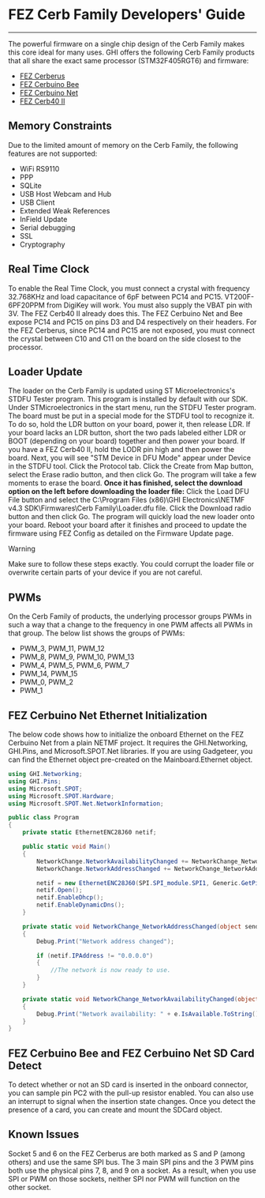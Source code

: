 # FEZ Cerb Family Developers' Guide
---

The powerful firmware on a single chip design of the Cerb Family makes this core ideal for many uses. GHI offers the following Cerb Family products that all share the exact same processor (STM32F405RGT6) and firmware:

* [FEZ Cerberus](https://www.ghielectronics.com/catalog/product/349)
* [FEZ Cerbuino Bee](https://www.ghielectronics.com/catalog/product/351)
* [FEZ Cerbuino Net](https://www.ghielectronics.com/catalog/product/473)
* [FEZ Cerb40 II](https://www.ghielectronics.com/catalog/product/450)

## Memory Constraints
Due to the limited amount of memory on the Cerb Family, the following features are not supported:

* WiFi RS9110
* PPP
* SQLite
* USB Host Webcam and Hub
* USB Client
* Extended Weak References
* InField Update
* Serial debugging
* SSL
* Cryptography

## Real Time Clock
To enable the Real Time Clock, you must connect a crystal with frequency 32.768KHz and load capacitance of 6pF between PC14 and PC15. VT200F-6PF20PPM from DigiKey will work. You must also supply the VBAT pin with 3V.
The FEZ Cerb40 II already does this. The FEZ Cerbuino Net and Bee expose PC14 and PC15 on pins D3 and D4 respectively on their headers. For the FEZ Cerberus, since PC14 and PC15 are not exposed, you must connect the crystal between C10 and C11 on the board on the side closest to the processor.

## Loader Update
The loader on the Cerb Family is updated using ST Microelectronics's STDFU Tester program. This program is installed by default with our SDK.
Under STMicroelectronics in the start menu, run the STDFU Tester program.
The board must be put in a special mode for the STDFU tool to recognize it. To do so, hold the LDR button on your board, power it, then release LDR.
If your board lacks an LDR button, short the two pads labeled either LDR or BOOT (depending on your board) together and then power your board.
If you have a FEZ Cerb40 II, hold the LODR pin high and then power the board.
Next, you will see "STM Device in DFU Mode" appear under Device in the STDFU tool. Click the Protocol tab.
Click the Create from Map button, select the Erase radio button, and then click Go. The program will take a few moments to erase the board.
**Once it has finished, select the download option on the left before downloading the loader file:**
Click the Load DFU File button and select the C:\Program Files (x86)\GHI Electronics\NETMF v4.3 SDK\Firmwares\Cerb Family\Loader.dfu file. Click the Download radio button and then click Go. The program will quickly load the new loader onto your board.
Reboot your board after it finishes and proceed to update the firmware using FEZ Config as detailed on the Firmware Update page.
 
> [!Warning]
> Make sure to follow these steps exactly. You could corrupt the loader file or overwrite certain parts of your device if you are not careful.

## PWMs
On the Cerb Family of products, the underlying processor groups PWMs in such a way that a change to the frequency in one PWM affects all PWMs in that group. The below list shows the groups of PWMs:

* PWM_3, PWM_11, PWM_12
* PWM_8, PWM_9, PWM_10, PWM_13
* PWM_4, PWM_5, PWM_6, PWM_7
* PWM_14, PWM_15
* PWM_0, PWM_2
* PWM_1

## FEZ Cerbuino Net Ethernet Initialization
The below code shows how to initialize the onboard Ethernet on the FEZ Cerbuino Net from a plain NETMF project. It requires the GHI.Networking, GHI.Pins, and Microsoft.SPOT.Net libraries. If you are using Gadgeteer, you can find the Ethernet object pre-created on the Mainboard.Ethernet object.

```c#
using GHI.Networking;
using GHI.Pins;
using Microsoft.SPOT;
using Microsoft.SPOT.Hardware;
using Microsoft.SPOT.Net.NetworkInformation;

public class Program
{
	private static EthernetENC28J60 netif;

	public static void Main()
	{
		NetworkChange.NetworkAvailabilityChanged += NetworkChange_NetworkAvailabilityChanged;
		NetworkChange.NetworkAddressChanged += NetworkChange_NetworkAddressChanged;

		netif = new EthernetENC28J60(SPI.SPI_module.SPI1, Generic.GetPin('A', 13), Generic.GetPin('A', 14), Generic.GetPin('B', 10));
		netif.Open();
		netif.EnableDhcp();
		netif.EnableDynamicDns();
	}

	private static void NetworkChange_NetworkAddressChanged(object sender, Microsoft.SPOT.EventArgs e)
	{
		Debug.Print("Network address changed");

		if (netif.IPAddress != "0.0.0.0")
		{
			//The network is now ready to use.
		}
	}

	private static void NetworkChange_NetworkAvailabilityChanged(object sender, NetworkAvailabilityEventArgs e)
	{
		Debug.Print("Network availability: " + e.IsAvailable.ToString());
	}
}
```

## FEZ Cerbuino Bee and FEZ Cerbuino Net SD Card Detect
To detect whether or not an SD card is inserted in the onboard connector, you can sample pin PC2 with the pull-up resistor enabled. You can also use an interrupt to signal when the insertion state changes. Once you detect the presence of a card, you can create and mount the SDCard object.

## Known Issues
Socket 5 and 6 on the FEZ Cerberus are both marked as S and P (among others) and use the same SPI bus. The 3 main SPI pins and the 3 PWM pins both use the physical pins 7, 8, and 9 on a socket. As a result, when you use SPI or PWM on those sockets, neither SPI nor PWM will function on the other socket.

